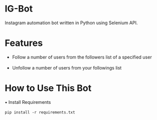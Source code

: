 # IG-Bot
Instagram automation bot written in Python using Selenium API.<br/>
# Features
 -  Follow a number of users from the followers list of a specified user<br/><br/>
 -	Unfollow a number of users from your followings list<br/>
# How to Use This Bot
 •	Install Requirements<br/><br/>
   `pip install -r requirements.txt`<br/><br/>
